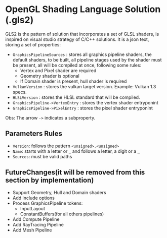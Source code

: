 # OpenGL Shading Language Solution (.gls2)

GLS2 is the pattern of solution that incorporates a set of GLSL shaders, is inspired on visual studio strategy of C/C++ solutions. It is a json text, storing a set of properties:

* `GraphicsPipelineSources` : stores all graphics pipeline shaders, the default shaders, to be built, all pipeline stages used by the shader must be present, all will be compiled at once, following some rules:
  * Vertex and Pixel shader are required
  * Geometry shader is optional
  * If Domain shader is present, hull shader is required
* `VulkanVersion` : stores the vulkan target version. Example: Vulkan 1.3 specs.
* `HLSLVersion` : stores the HLSL standard that will be compiled.
* `GraphicsPipeline->VertexEntry` : stores the vertex shader entryponint
* `GraphicsPipeline->PixelEntry` : stores the pixel shader entryponint

Obs: The arrow `->` indicates a subproperty.

## Parameters Rules

* `Version`: follows the pattern `<unsigned>.<unsigned>`
* `Name`: starts with a letter or `_` and follows a letter, a digit or a `_`
* `Sources`: must be valid paths

## FutureChanges(it will be removed from this section by implementation)

* Support Geometry, Hull and Domain shaders
* Add include options
* Process GraphicsPipeline tokens:
  * InputLayout
  * ConstantBuffers(for all others pipelines)
* Add Compute Pipeline
* Add RayTracing Pipeline
* Add Mesh Pipeline
